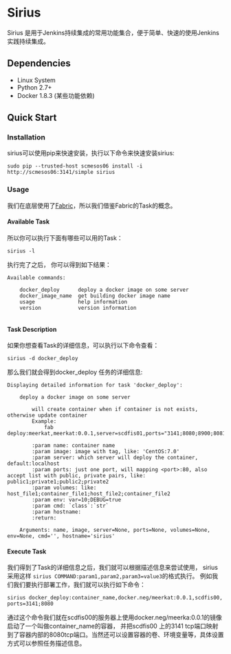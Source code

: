 # Sirius
Sirius 是用于Jenkins持续集成的常用功能集合，便于简单、快速的使用Jenkins实践持续集成。

## Dependencies
- Linux System
- Python 2.7+
- Docker 1.8.3 (某些功能依赖)

## Quick Start
### Installation
sirius可以使用pip来快速安装，执行以下命令来快速安装sirius:

```shell
sudo pip --trusted-host scmesos06 install -i http://scmesos06:3141/simple sirius

```

### Usage
我们在底层使用了[Fabric](http://docs.fabfile.org/en/1.11/index.html#)，所以我们借鉴Fabric的Task的概念。

#### Available Task
所以你可以执行下面有哪些可以用的Task：

```shell
sirius -l
```

执行完了之后， 你可以得到如下结果：

```shell
Available commands:

    docker_deploy      deploy a docker image on some server
    docker_image_name  get building docker image name
    usage              help information
    version            version information
        
```

#### Task Description

如果你想查看Task的详细信息，可以执行以下命令查看：
```shell
sirius -d docker_deploy
```

那么我们就会得到docker_deploy 任务的详细信息:

```shell
Displaying detailed information for task 'docker_deploy':

    deploy a docker image on some server
    
        will create container when if container is not exists, otherwise update container
        Example:
            fab deploy:meerkat,meerkat:0.0.1,server=scdfis01,ports="3141;8080;8900;8081",env="DEBUG\=1;PATH\=2"
    
        :param name: container name
        :param image: image with tag, like: 'CentOS:7.0'
        :param server: which server will deploy the container, default:localhost
        :param ports: just one port, will mapping <port>:80, also accept list with public, private pairs, like: public1;private1;public2;private2
        :param volumes: like: host_file1;container_file1;host_file2;container_file2
        :param env: var=10;DEBUG=true
        :param cmd: `class`:`str`
        :param hostname:
        :return:
    
    Arguments: name, image, server=None, ports=None, volumes=None, env=None, cmd='', hostname='sirius'

```

#### Execute Task
我们得到了Task的详细信息之后，我们就可以根据描述信息来尝试使用， sirius采用这样 ``sirius COMMAND:param1,param2,param3=value3``的格式执行。
例如我们我们要执行部署工作，我们就可以执行如下命令：

```shell
sirius docker_deploy:container_name,docker.neg/meerkat:0.0.1,scdfis00, ports=3141;8080

```
通过这个命令我们就在scdfis00的服务器上使用docker.neg/meerka:0.0.1的镜像启动了一个叫做container_name的容器，
并把scdfis00 上的3141 tcp端口映射到了容器内部的8080tcp端口。当然还可以设置容器的卷、环境变量等，具体设置方式可以参照任务描述信息。
